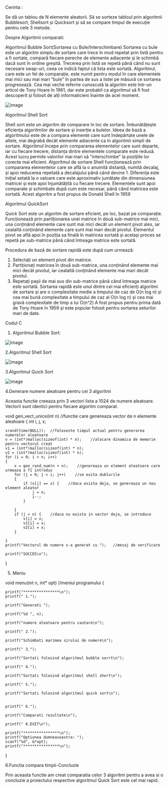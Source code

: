 Cerinta :

Se dă un tablou de N elemente aleatorii. Să se sorteze tabloul prin algoritmii Bubblesort, Shellsort și Quicksort și să se compare timpul de execuție pentru cele 3 metode.

Despre Algoritmii comparati:

Algoritmul Bubble Sort(Sortarea cu Bule/Interschimbare)
Sortarea cu bule este un algoritm simplu de sortare care trece în mod repetat prin listă pentru a fi sortate, compară fiecare pereche de elemente adiacente și le schimbă dacă sunt în ordine greșită. Trecerea prin listă se repetă până când nu sunt necesare swap-uri, ceea ce indică faptul că lista este sortată. Algoritmul, care este un fel de comparație, este numit pentru modul în care elementele mai mici sau mai mari "bule" în partea de sus a listei pe măsură ce sortarea progresează.
Cea mai veche referire cunoscută la algoritm este într-un articol de Tony Hoare în 1961, dar este probabil ca algoritmul să fi fost descoperit și folosit de alți informaticieni înainte de acel moment.

![image](https://user-images.githubusercontent.com/115789255/212036894-d264be2f-dd29-489b-aca7-8152f260ca36.png)


Algoritmul Shell Sort 

Shell sort este un algoritm de comparare în loc de sortare. Îmbunătățește eficiența algoritmilor de sortare și inserție a bulelor. Ideea de bază a algoritmului este de a compara elemente care sunt îndepărtate unele de altele, mai degrabă decât elemente adiacente ca în algoritmii simpli de sortare. Algoritmul începe prin compararea elementelor care sunt departe, iar cu fiecare trecere, distanța dintre elementele comparate este redusă.
Acest lucru permite valorilor mai mari să "interschimbe" la pozițiile lor corecte mai eficient.
Algoritmul de sortare Shell funcționează prin compararea elementelor care se află la o anumită distanță, numită decalaj, și apoi reducerea repetată a decalajului până când devine 1. Diferența este inițial setată la o valoare care este aproximativ jumătate din dimensiunea matricei și este apoi înjumătățită cu fiecare trecere. Elementele sunt apoi comparate și schimbate după cum este necesar, până când matricea este sortată.
Acest algoritm a fost propus de Donald Shell în 1959

Algoritmul QuickSort

Quick Sort este un algoritm de sortare eficient, pe loc, bazat pe comparație. Funcționează prin partiționarea unei matrice în două sub-matrice mai mici, una conținând elemente care sunt mai mici decât un element pivot ales, iar cealaltă conținând elemente care sunt mai mari decât pivotul. Elementul pivot se află apoi în poziția sa finală în matricea sortată și același proces se repetă pe sub-matrice până când întreaga matrice este sortată.

Procedura de bază de sortare rapidă este după cum urmează:

1.	Selectați un element pivot din matrice.
2.	Partiționați matricea în două sub-matrice, una conținând elemente mai mici decât pivotul, iar cealaltă conținând elemente mai mari decât pivotul.
3.	Repetați pașii de mai sus din sub-matrice până când întreaga matrice este sortată.
Sortarea rapidă este unul dintre cei mai eficienți algoritmi de sortare și are o complexitate medie a timpului de caz de O(n log n) și cea mai bună complexitate a timpului de caz al O(n log n) și cea mai gravă complexitate de timp a lui O(n^2)
A fost propus pentru prima dată de Tony Hoare în 1959 și este popular folosit pentru sortarea seturilor mari de date.

Codul C

1.	Algoritmul Bubble Sort:


![image](https://user-images.githubusercontent.com/115789255/212035819-8cd6c210-2e82-4485-bd1c-25f1d13c72b3.png)


2.Algoritmul Shell Sort

![image](https://user-images.githubusercontent.com/115789255/212036076-82399f6c-573a-41b9-8f01-394a7010ffd3.png)


3.Algoritmul Quick Sort


![image](https://user-images.githubusercontent.com/115789255/212036453-5892d7a9-98ac-420d-ad46-6e1ee6de4c92.png)


4.Generare numere aleatoare pentru cei 3 algoritmi

Aceasta functie creeaza prin 3 vectori lista a 1024 de numere aleatoare.
Vectorii sunt identici pentru fiecare algoritm comparat.


void gen_vect_unice(int n) //functie care genereaza vector de n elemente aleatoare
{
    int i, j, x;

    srand(time(NULL));  //foloseste timpul actual pentru generarea numerelor aleatoare
    v = (int*)malloc(sizeof(int) * n);    //alocare dinamica de memorie pentru vectorul creat
    v1 = (int*)malloc(sizeof(int) * n);
    v2 = (int*)malloc(sizeof(int) * n);
    for (i = 0; i < n; i++)
    {
        x = gen_rand_num(n + n);    //genereaza un element aleatoare care urmeaza a fi introdus
        for (j = 0; j < i; j++)    //se evita dublurile
        {
            if (v[j] == x) {    //daca exista deja, se genereaza un nou element aleator
                j = n;
                i--;
            }

        }
        if (j < n) {    //daca nu exista in vector deja, se introduce
            v[i] = x;
            v1[i] = x;
            v2[i] = x;
        }

    }
    printf("Vectorul de numere s-a generat cu ");   //mesaj de verificare

    printf("SUCCES\n");

}

5. Meniu

void menu(int n, int* opt) //meniul programului
{



    printf("****************\n");
    printf(" 1.");

    printf("Generati ");

    printf("%d ", n);

    printf("numere aleatoare pentru cautare\n");

    printf(" 2.");

    printf("Schimbati marimea sirului de numere\n");

    printf(" 3.");

    printf("Sortati folosind algoritmul bubble sorrt\n");

    printf(" 4.");

    printf("Sortati folosind algoritmul shell short\n");

    printf(" 5.");

    printf("Sortati folosind algoritmul quick sort\n");


    printf(" 6.");

    printf("Comparati rezultate\n");

    printf(" 0.EXIT\n");

    printf("****************\n");
    printf("Optiunea dumneavoastra: ");
    scanf("%d", &*opt);
    printf("****************\n");

}


6.Functia compara timpii-Concluzie 

Prin aceasta functie am creat comparatia celor 3 algoritmi pentru a avea si o concluzie a proiectului respective algoritmul Quick Sort este cel mai rapid.


